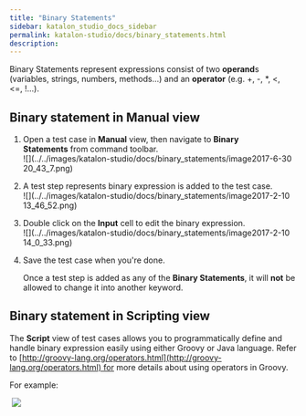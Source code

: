 ```yaml
---
title: "Binary Statements" 
sidebar: katalon_studio_docs_sidebar
permalink: katalon-studio/docs/binary_statements.html 
description: 
---
```

Binary Statements represent expressions consist of two **operand**s (variables, strings, numbers, methods...) and an **operator** (e.g. +, -, *, <, <=, !...).

Binary statement in Manual view
-------------------------------

1.  Open a test case in **Manual** view, then navigate to **Binary Statements** from command toolbar.  
    ![](../../images/katalon-studio/docs/binary_statements/image2017-6-30 20_43_7.png)  
      
    
2.  A test step represents binary expression is added to the test case.  
    ![](../../images/katalon-studio/docs/binary_statements/image2017-2-10 13_46_52.png)  
      
    
3.  Double click on the **Input** cell to edit the binary expression.  
    ![](../../images/katalon-studio/docs/binary_statements/image2017-2-10 14_0_33.png)  
      
    
4.  Save the test case when you're done.
    
    Once a test step is added as any of the **Binary Statements**, it will **not** be allowed to change it into another keyword.
    

Binary statement in Scripting view
----------------------------------

The **Script** view of test cases allows you to programmatically define and handle binary expression easily using either Groovy or Java language. Refer to [http://groovy-lang.org/operators.html](http://groovy-lang.org/operators.html) for more details about using operators in Groovy.

For example:

 ![](../../images/katalon-studio/docs/binary_statements/11.png)